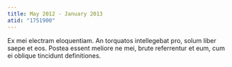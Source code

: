 ```yaml
---
title: May 2012 - January 2013
atid: "1751900"
---
```

Ex mei electram eloquentiam. An torquatos intellegebat pro, solum liber saepe et eos. Postea essent meliore ne mei, brute referrentur et eum, cum ei oblique tincidunt definitiones.